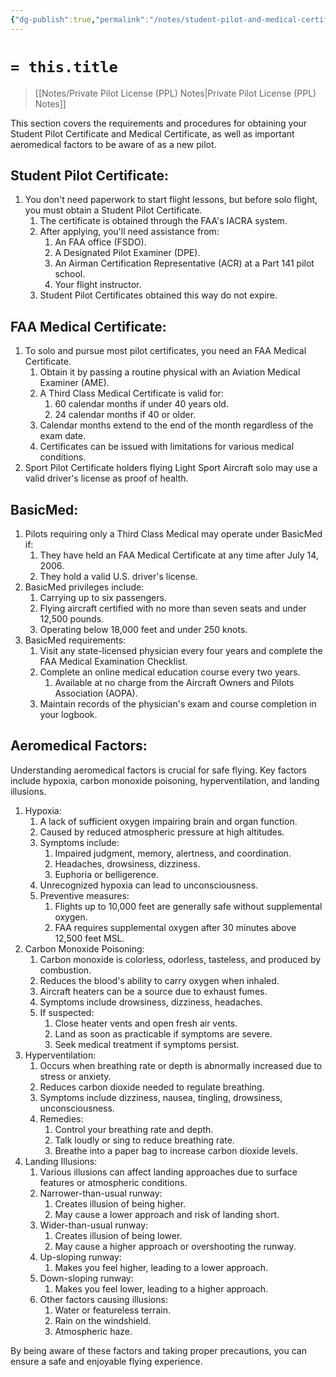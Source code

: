 ```yaml
---
{"dg-publish":true,"permalink":"/notes/student-pilot-and-medical-certificate/","tags":["aviation","classnotes"]}
---
```



# `= this.title`
> [[Notes/Private Pilot License (PPL) Notes\|Private Pilot License (PPL) Notes]]


This section covers the requirements and procedures for obtaining your Student Pilot Certificate and Medical Certificate, as well as important aeromedical factors to be aware of as a new pilot.

## Student Pilot Certificate:

1. You don't need paperwork to start flight lessons, but before solo flight, you must obtain a Student Pilot Certificate.
    1. The certificate is obtained through the FAA's IACRA system.
    2. After applying, you'll need assistance from:
        1. An FAA office (FSDO).
        2. A Designated Pilot Examiner (DPE).
        3. An Airman Certification Representative (ACR) at a Part 141 pilot school.
        4. Your flight instructor.
    3. Student Pilot Certificates obtained this way do not expire.

## FAA Medical Certificate:

1. To solo and pursue most pilot certificates, you need an FAA Medical Certificate.
    1. Obtain it by passing a routine physical with an Aviation Medical Examiner (AME).
    2. A Third Class Medical Certificate is valid for:
        1. 60 calendar months if under 40 years old.
        2. 24 calendar months if 40 or older.
    3. Calendar months extend to the end of the month regardless of the exam date.
    4. Certificates can be issued with limitations for various medical conditions.
2. Sport Pilot Certificate holders flying Light Sport Aircraft solo may use a valid driver's license as proof of health.

## BasicMed:

1. Pilots requiring only a Third Class Medical may operate under BasicMed if:
    1. They have held an FAA Medical Certificate at any time after July 14, 2006.
    2. They hold a valid U.S. driver's license.
2. BasicMed privileges include:
    1. Carrying up to six passengers.
    2. Flying aircraft certified with no more than seven seats and under 12,500 pounds.
    3. Operating below 18,000 feet and under 250 knots.
3. BasicMed requirements:
    1. Visit any state-licensed physician every four years and complete the FAA Medical Examination Checklist.
    2. Complete an online medical education course every two years.
        1. Available at no charge from the Aircraft Owners and Pilots Association (AOPA).
    3. Maintain records of the physician's exam and course completion in your logbook.

## Aeromedical Factors:

Understanding aeromedical factors is crucial for safe flying. Key factors include hypoxia, carbon monoxide poisoning, hyperventilation, and landing illusions.

1. Hypoxia:
    1. A lack of sufficient oxygen impairing brain and organ function.
    2. Caused by reduced atmospheric pressure at high altitudes.
    3. Symptoms include:
        1. Impaired judgment, memory, alertness, and coordination.
        2. Headaches, drowsiness, dizziness.
        3. Euphoria or belligerence.
    4. Unrecognized hypoxia can lead to unconsciousness.
    5. Preventive measures:
        1. Flights up to 10,000 feet are generally safe without supplemental oxygen.
        2. FAA requires supplemental oxygen after 30 minutes above 12,500 feet MSL.
2. Carbon Monoxide Poisoning:
    1. Carbon monoxide is colorless, odorless, tasteless, and produced by combustion.
    2. Reduces the blood's ability to carry oxygen when inhaled.
    3. Aircraft heaters can be a source due to exhaust fumes.
    4. Symptoms include drowsiness, dizziness, headaches.
    5. If suspected:
        1. Close heater vents and open fresh air vents.
        2. Land as soon as practicable if symptoms are severe.
        3. Seek medical treatment if symptoms persist.
3. Hyperventilation:
    1. Occurs when breathing rate or depth is abnormally increased due to stress or anxiety.
    2. Reduces carbon dioxide needed to regulate breathing.
    3. Symptoms include dizziness, nausea, tingling, drowsiness, unconsciousness.
    4. Remedies:
        1. Control your breathing rate and depth.
        2. Talk loudly or sing to reduce breathing rate.
        3. Breathe into a paper bag to increase carbon dioxide levels.
4. Landing Illusions:
    1. Various illusions can affect landing approaches due to surface features or atmospheric conditions.
    2. Narrower-than-usual runway:
        1. Creates illusion of being higher.
        2. May cause a lower approach and risk of landing short.
    3. Wider-than-usual runway:
        1. Creates illusion of being lower.
        2. May cause a higher approach or overshooting the runway.
    4. Up-sloping runway:
        1. Makes you feel higher, leading to a lower approach.
    5. Down-sloping runway:
        1. Makes you feel lower, leading to a higher approach.
    6. Other factors causing illusions:
        1. Water or featureless terrain.
        2. Rain on the windshield.
        3. Atmospheric haze.

By being aware of these factors and taking proper precautions, you can ensure a safe and enjoyable flying experience.